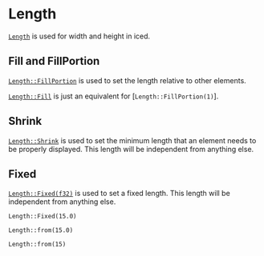 # Length

[`Length`](https://docs.rs/iced/latest/iced/enum.Length.html) is used for width and height in iced.

## Fill and FillPortion
[`Length::FillPortion`](https://docs.rs/iced/latest/iced/enum.Length.html#variant.FillPortion) is used to set the length relative to other elements.

[`Length::Fill`](https://docs.rs/iced/latest/iced/enum.Length.html#variant.Fill) is just an equivalent for [`Length::FillPortion(1)`].

## Shrink
[`Length::Shrink`](https://docs.rs/iced/latest/iced/enum.Length.html#variant.Shrink) is used to set the minimum length that an element needs to be properly displayed. This length will be independent from anything else.

## Fixed
[`Length::Fixed(f32)`](https://docs.rs/iced/latest/iced/enum.Length.html#variant.Fixed) is used to set a fixed length. This length will be independent from anything else.

```rust,ignore
Length::Fixed(15.0)
```
```rust,ignore
Length::from(15.0)
```
```rust,ignore
Length::from(15)
```